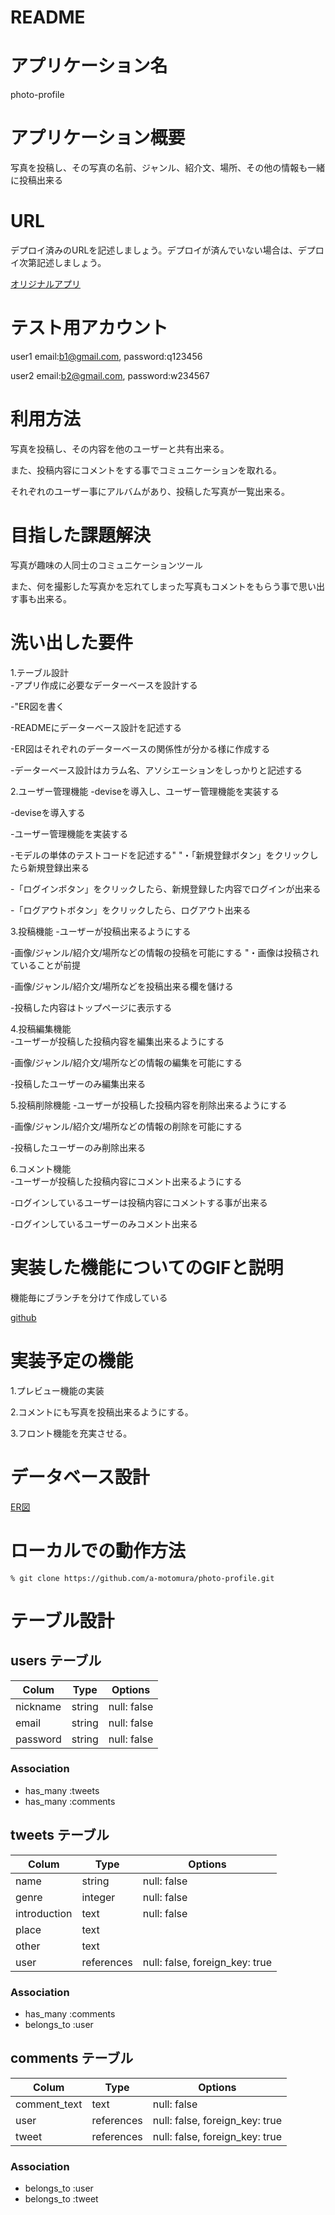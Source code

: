 # README

# アプリケーション名	
 photo-profile

# アプリケーション概要	
 写真を投稿し、その写真の名前、ジャンル、紹介文、場所、その他の情報も一緒に投稿出来る

# URL	
デプロイ済みのURLを記述しましょう。デプロイが済んでいない場合は、デプロイ次第記述しましょう。

[オリジナルアプリ](http://52.199.110.96/)

# テスト用アカウント
 user1 email:b1@gmail.com, password:q123456

 user2 email:b2@gmail.com, password:w234567

# 利用方法
 写真を投稿し、その内容を他のユーザーと共有出来る。

 また、投稿内容にコメントをする事でコミュニケーションを取れる。

 それぞれのユーザー事にアルバムがあり、投稿した写真が一覧出来る。

# 目指した課題解決
 写真が趣味の人同士のコミュニケーションツール

 また、何を撮影した写真かを忘れてしまった写真もコメントをもらう事で思い出す事も出来る。

# 洗い出した要件
  1.テーブル設計	
   -アプリ作成に必要なデーターベースを設計する

   -"ER図を書く

   -READMEにデーターベース設計を記述する

   -ER図はそれぞれのデーターベースの関係性が分かる様に作成する

   -データーベース設計はカラム名、アソシエーションをしっかりと記述する
   
  2.ユーザー管理機能
   -deviseを導入し、ユーザー管理機能を実装する

   -deviseを導入する

   -ユーザー管理機能を実装する

   -モデルの単体のテストコードを記述する"	"・「新規登録ボタン」をクリックしたら新規登録出来る

   -「ログインボタン」をクリックしたら、新規登録した内容でログインが出来る

   -「ログアウトボタン」をクリックしたら、ログアウト出来る
   
  3.投稿機能
   -ユーザーが投稿出来るようにする

   -画像/ジャンル/紹介文/場所などの情報の投稿を可能にする	"・画像は投稿されていることが前提

   -画像/ジャンル/紹介文/場所などを投稿出来る欄を儲ける

   -投稿した内容はトップページに表示する
   
  4.投稿編集機能	
   -ユーザーが投稿した投稿内容を編集出来るようにする

   -画像/ジャンル/紹介文/場所などの情報の編集を可能にする

   -投稿したユーザーのみ編集出来る
   
  5.投稿削除機能
   -ユーザーが投稿した投稿内容を削除出来るようにする

   -画像/ジャンル/紹介文/場所などの情報の削除を可能にする

   -投稿したユーザーのみ削除出来る
   
  6.コメント機能	
   -ユーザーが投稿した投稿内容にコメント出来るようにする	

   -ログインしているユーザーは投稿内容にコメントする事が出来る

   -ログインしているユーザーのみコメント出来る

# 実装した機能についてのGIFと説明
  機能毎にブランチを分けて作成している
  
 [github](https://github.com/a-motomura/photo-profile)

# 実装予定の機能
  1.プレビュー機能の実装

  2.コメントにも写真を投稿出来るようにする。

  3.フロント機能を充実させる。

# データベース設計
  [ER図](https://gyazo.com/e67241c981c333424ad735ea34034602)
  
# ローカルでの動作方法
 	% git clone https://github.com/a-motomura/photo-profile.git

# テーブル設計

## users テーブル

| Colum            | Type       | Options                        |
| ---------------- | ---------- | ------------------------------ |
| nickname         | string     | null: false                    |
| email            | string     | null: false                    |
| password         | string     | null: false                    |

### Association

- has_many :tweets
- has_many :comments

## tweets テーブル

| Colum           | Type       | Options                        |
| --------------- | ---------- | ------------------------------ |
| name            | string     | null: false                    |
| genre           | integer    | null: false                    |
| introduction    | text       | null: false                    |
| place           | text       |                                |
| other           | text       |                                |
| user            | references | null: false, foreign_key: true |

### Association

- has_many :comments
- belongs_to :user

## comments テーブル

| Colum           | Type       | Options                        |
| --------------- | ---------- | ------------------------------ |
| comment_text    | text       | null: false                    |
| user            | references | null: false, foreign_key: true |
| tweet           | references | null: false, foreign_key: true |

### Association

- belongs_to :user
- belongs_to :tweet